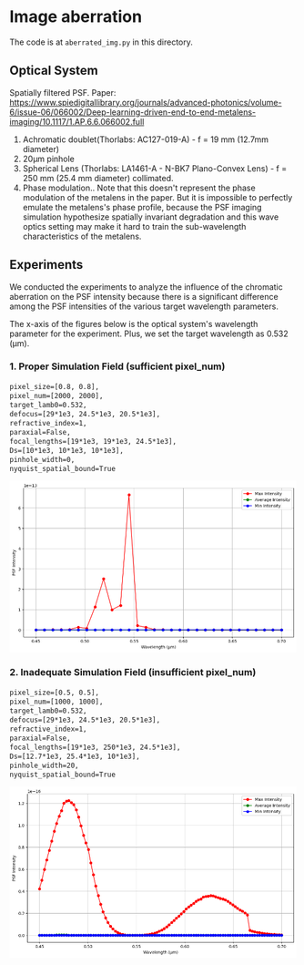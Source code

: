 # Image aberration 

The code is at `aberrated_img.py` in this directory.

## Optical System

Spatially filtered PSF.
Paper: https://www.spiedigitallibrary.org/journals/advanced-photonics/volume-6/issue-06/066002/Deep-learning-driven-end-to-end-metalens-imaging/10.1117/1.AP.6.6.066002.full
1. Achromatic doublet(Thorlabs: AC127-019-A) - f = 19 mm (12.7mm diameter)
2. 20µm pinhole
3. Spherical Lens (Thorlabs: LA1461-A - N-BK7 Plano-Convex Lens) - f = 250 mm (25.4 mm diameter) collimated.
4. Phase modulation.. Note that this doesn't represent the phase modulation of the metalens in the paper. But it is impossible to perfectly emulate the metalens's phase profile, because the PSF imaging simulation hypothesize spatially invariant degradation and this wave optics setting may make it hard to train the sub-wavelength characteristics of the metalens.

## Experiments

We conducted the experiments to analyze the influence of the chromatic aberration on the PSF intensity because there is a significant difference among the PSF intensities of the various target wavelength parameters.  


The x-axis of the figures below is the optical system's wavelength parameter for the experiment. Plus, we set the target wavelength as 0.532 (µm). 

### 1. Proper Simulation Field (sufficient pixel_num)
    pixel_size=[0.8, 0.8],
    pixel_num=[2000, 2000],
    target_lamb0=0.532,
    defocus=[29*1e3, 24.5*1e3, 20.5*1e3],
    refractive_index=1,
    paraxial=False,
    focal_lengths=[19*1e3, 19*1e3, 24.5*1e3],
    Ds=[10*1e3, 10*1e3, 10*1e3],
    pinhole_width=0,
    nyquist_spatial_bound=True

<div align="center">
    <img src="./figures/aberrated_img/fig1.png" width="600">
</div>


### 2. Inadequate Simulation Field (insufficient pixel_num)
    pixel_size=[0.5, 0.5],
    pixel_num=[1000, 1000],
    target_lamb0=0.532,
    defocus=[29*1e3, 24.5*1e3, 20.5*1e3],
    refractive_index=1,
    paraxial=False,
    focal_lengths=[19*1e3, 250*1e3, 24.5*1e3],
    Ds=[12.7*1e3, 25.4*1e3, 10*1e3],
    pinhole_width=20,
    nyquist_spatial_bound=True

<div align="center">
    <img src="./figures/aberrated_img/fig2.png" width="600">
</div>